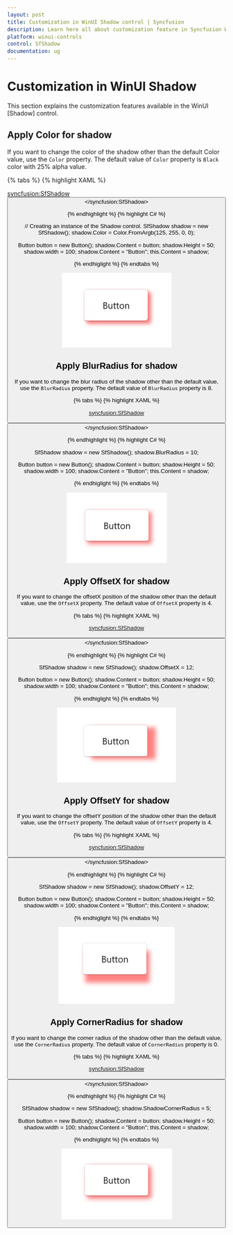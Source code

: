 ```yaml
---
layout: post
title: Customization in WinUI Shadow control | Syncfusion
description: Learn here all about customization feature in Syncfusion WinUI Shadow control.
platform: winui-controls
control: SfShadow
documentation: ug
---
```


# Customization in WinUI Shadow

This section explains the customization features available in the WinUI [Shadow] control.

## Apply Color for shadow

If you want to change the color of the shadow other than the default Color value, use the `Color` property. The default value of `Color` property is `Black` color with 25% alpha value.

{% tabs %}
{% highlight XAML %}

<syncfusion:SfShadow>
    <Button Height="50" width="100" Content="Button"         
         CornerRadius="5"/>
</syncfusion:SfShadow>

{% endhighlight %}
{% highlight C# %}

   // Creating an instance of the Shadow control.
   SfShadow shadow = new SfShadow();
   shadow.Color = Color.FromArgb(125, 255, 0, 0);
   
   Button button = new Button();
   shadow.Content = button;
   shadow.Height = 50;
   shadow.width = 100;
   shadow.Content = "Button";
   this.Content = shadow;

{% endhiglight %}
{% endtabs %}

![Color customization in shadow control in WinUI](Shadow_images/winui_shadow_color.png)

## Apply BlurRadius for shadow

If you want to change the blur radius of the shadow other than the default value, use the `BlurRadius` property. The default value of `BlurRadius` property is 8.

{% tabs %}
{% highlight XAML %}

<syncfusion:SfShadow>
    <Button Height="50" width="100" Content="Button"         
         CornerRadius="5"/>
</syncfusion:SfShadow>

{% endhighlight %}
{% highlight C# %}

   SfShadow shadow = new SfShadow();
   shadow.BlurRadius = 10;
   
   Button button = new Button();
   shadow.Content = button;
   shadow.Height = 50;
   shadow.width = 100;
   shadow.Content = "Button";
   this.Content = shadow;

{% endhiglight %}
{% endtabs %}

![BlurRadius customization in shadow control in WinUI](Shadow_images/winui_shadow_blurradius.png)

## Apply OffsetX for shadow

 If you want to change the offsetX position of the shadow other than the default value, use the `OffsetX` property. The default value of `OffsetX` property is 4.

{% tabs %}
{% highlight XAML %}

<syncfusion:SfShadow>
    <Button Height="50" width="100" Content="Button"         
         CornerRadius="5"/>
</syncfusion:SfShadow>

{% endhighlight %}
{% highlight C# %}

   SfShadow shadow = new SfShadow();
   shadow.OffsetX = 12;
   
   Button button = new Button();
   shadow.Content = button;
   shadow.Height = 50;
   shadow.width = 100;
   shadow.Content = "Button";
   this.Content = shadow;

{% endhiglight %}
{% endtabs %}

![OffsetX position customization in shadow control in WinUI](Shadow_images/winui_shadow_offsetx.png)

## Apply OffsetY for shadow

If you want to change the offsetY position of the shadow other than the default value, use the `OffsetY` property. The default value of `OffsetY` property is 4.

{% tabs %}
{% highlight XAML %}

<syncfusion:SfShadow>
    <Button Height="50" width="100" Content="Button"         
         CornerRadius="5"/>
</syncfusion:SfShadow>

{% endhighlight %}
{% highlight C# %}

   SfShadow shadow = new SfShadow();
   shadow.OffsetY = 12;
   
   Button button = new Button();
   shadow.Content = button;
   shadow.Height = 50;
   shadow.width = 100;
   shadow.Content = "Button";
   this.Content = shadow;

{% endhiglight %}
{% endtabs %}

![OffsetY position customization in shadow control in WinUI](Shadow_images/winui_shadow_offsety.png)

## Apply CornerRadius for shadow

If you want to change the corner radius of the shadow other than the default value, use the `CornerRadius` property. The default value of `CornerRadius` property is 0.

{% tabs %}
{% highlight XAML %}

<syncfusion:SfShadow>
    <Button Height="50" width="100" Content="Button"         
         CornerRadius="5"/>
</syncfusion:SfShadow>

{% endhighlight %}
{% highlight C# %}

   SfShadow shadow = new SfShadow();
   shadow.ShadowCornerRadius = 5;
   
   Button button = new Button();
   shadow.Content = button;
   shadow.Height = 50;
   shadow.width = 100;
   shadow.Content = "Button";
   this.Content = shadow;

{% endhiglight %}
{% endtabs %}

![CornerRadius customization in shadow control in WinUI](Shadow_images/winui_shadow_cornerradius.png)
